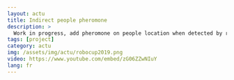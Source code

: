 ```yaml
---
layout: actu
title: Indirect people pheromone
description: >
  Work in progress, add pheromone on people location when detected by robot. Pheromone when spreads follow human flow registered by robot
tags: [project]
category: actu
img: /assets/img/actu/robocup2019.png
video: https://www.youtube.com/embed/zG06ZZwNIuY
lang: fr
---
```



